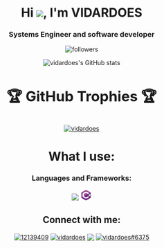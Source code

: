 <h1 align="center">Hi <img src="https://raw.githubusercontent.com/MartinHeinz/MartinHeinz/master/wave.gif" height="32" />, I'm VIDARDOES </h1>

<h3 align="center">Systems Engineer and software developer </h3>
<div    align="center">

![followers](https://img.shields.io/github/followers/vidardoes?style=social) 


 
![vidardoes's GitHub stats](https://github-readme-stats.vercel.app/api?username=vidardoes&theme=tokyonight&show_icons=true)


</div>


<div align="center">

# <center><h3> 🏆 GitHub Trophies 🏆 </h3></center>

<a href="https://github.com/ryo-ma/github-profile-trophy">
<img src="https://github-profile-trophy.vercel.app/?username=vidardoes&theme=darkhub&no-bg=false&margin-w=15&margin-h=15&row=2&column=3&no-frame=false&rank=SECRET,SSS,SS,S,AAA,AA,A,B,C,UNKNOWN" alt="vidardoes" /></a></div>


#

 <h1 align="center">What I use:</h1>

<h3 align="center">Languages and Frameworks:</h3>

<p align="center">
<code><img width="10%" src="https://www.vectorlogo.zone/logos/python/python-ar21.svg"></code>
<code><img width="5%" src="https://raw.githubusercontent.com/devicons/devicon/master/icons/csharp/csharp-original.svg"></code>
</p>


 <!--  <h3 align="center">Tools:</h3> <p align="center"> <code><img width="10%" src="https://www.vectorlogo.zone/logos/visualstudio_code/visualstudio_code-ar21.svg"></code>  </p>  <h3 align="center">Platforms:</h3> <p align="center"> <code><img width="15%" src="https://user-images.githubusercontent.com/25397800/150622491-a29f117b-c6a1-4b98-a45d-e2cbf1d6f59c.png"></code>  -->
 
 
 
 
 <h2 align="center">Connect with me:</h2>
 <p align="center">
 <a href="https://stackoverflow.com/users/13560831/vidardoes" target="blank"><img align="center" src="https://www.vectorlogo.zone/logos/stackoverflow/stackoverflow-ar21.svg" alt="12139409" width="10%" /></a>
 <a href="https://instagram.com/vidardoes" target="blank"><img align="center" src="https://www.vectorlogo.zone/logos/instagram/instagram-ar21.svg" alt="vidardoes" width="10%" /></a>
 <a href="https://www.youtube.com/@vidartube" target="blank"><img align="center" src="https://www.vectorlogo.zone/logos/youtube/youtube-ar21.svg" width="10%" /></a>
 <a href="https://discordapp.com/users/850880785653170206" target="blank"><img align="center" src="https://www.vectorlogo.zone/logos/discordapp/discordapp-ar21.svg" alt="vidardoes#6375" width="10%" /></a>
 </p>
